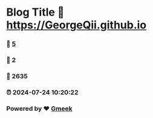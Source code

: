 # Blog Title :link: https://GeorgeQii.github.io 
### :page_facing_up: [5](https://GeorgeQii.github.io/tag.html) 
### :speech_balloon: 2 
### :hibiscus: 2635 
### :alarm_clock: 2024-07-24 10:20:22 
### Powered by :heart: [Gmeek](https://github.com/Meekdai/Gmeek)
